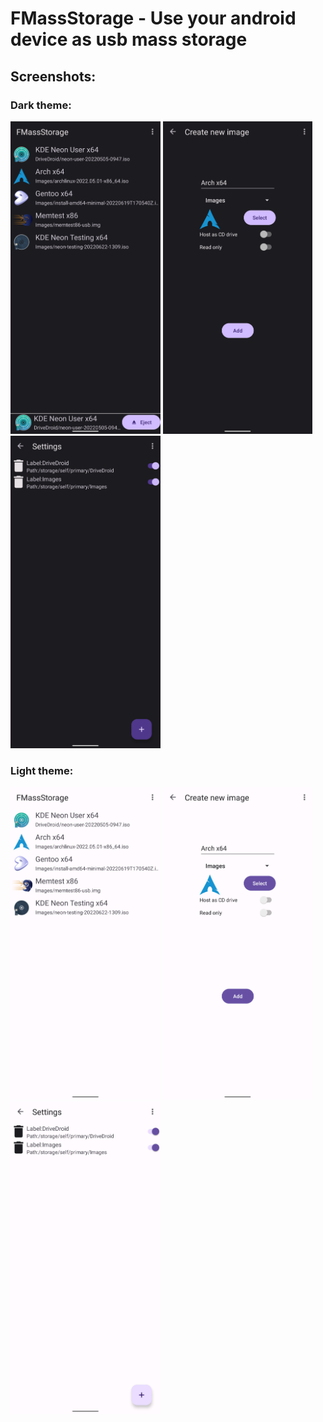 # FMassStorage - Use your android device as usb mass storage

## Screenshots:

### Dark theme:
<img src="screenshots/01.png" height="500"/> <img src="screenshots/02.png" height="500"/> <img src="screenshots/03.png" height="500"/>
### Light theme:
<img src="screenshots/04.png" height="500"/> <img src="screenshots/05.png" height="500"/> <img src="screenshots/06.png" height="500"/>
